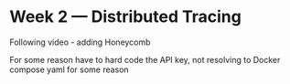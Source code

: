 # Week 2 — Distributed Tracing

Following video - adding Honeycomb

For some reason have to hard code the API key, not resolving to Docker compose yaml for some reason
